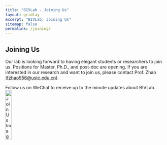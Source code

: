```yaml
---
title: "BIVLab - Joining Us"
layout: gridlay
excerpt: "BIVLab: Joining Us"
sitemap: false
permalink: /joining/
---
```


## Joining Us

Our lab is looking forward to having elegant students or researchers to join us.
Positions for Master, Ph.D., and post-doc are opening. If you are interested in our research and want to join us,
 please contact Prof. Zhao (fzhao956@ustc.edu.cn).

Follow us on WeChat to receive up to the minute updates about BIVLab.
<br>
  <img src="{{ site.baseurl }}/images/qrcode.jpg" alt="Join Us Image" style="width:20%; height:auto;">